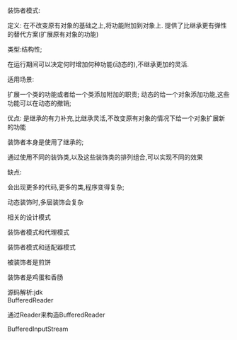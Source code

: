 装饰者模式:

定义: 在不改变原有对象的基础之上,将功能附加到对象上.
提供了比继承更有弹性的替代方案(扩展原有对象的功能)

类型:结构性;

在运行期间可以决定何时增加何种功能(动态的),不继承更加的灵活.

适用场景:

扩展一个类的功能或者给一个类添加附加的职责;
动态的给一个对象添加功能,这些功能可以在动态的撤销;

优点:
是继承的有力补充,比继承灵活,不改变原有对象的情况下给一个对象扩展新的功能

装饰者本身是使用了继承的;

通过使用不同的装饰类,以及这些装饰类的排列组合,可以实现不同的效果


缺点:

会出现更多的代码,更多的类,程序变得复杂;

动态装饰时,多层装饰会复杂


相关的设计模式

装饰者模式和代理模式

装饰者模式和适配器模式


被装饰者是煎饼

装饰者是鸡蛋和香肠


源码解析:jdk  
BufferedReader

通过Reader来构造BufferedReader


BufferedInputStream

